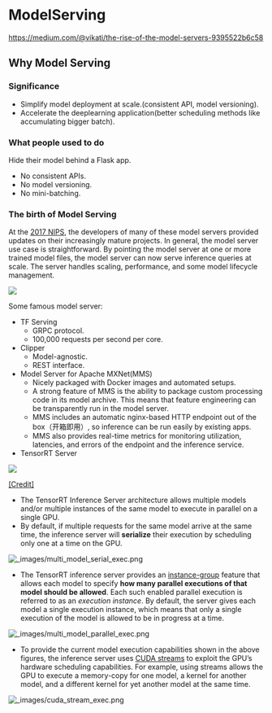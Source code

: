 # ModelServing

https://medium.com/@vikati/the-rise-of-the-model-servers-9395522b6c58

## Why Model Serving

### Significance

- Simplify model deployment at scale.(consistent API, model versioning).
- Accelerate the deeplearning application(better scheduling methods like accumulating bigger batch).

### What people used to do

Hide their model behind a Flask app.

- No consistent APIs.
- No model versioning.
- No mini-batching.

### The birth of Model Serving

At the [2017 NIPS](https://nips.cc/Conferences/2017), the developers of many of these model servers provided updates on their increasingly mature projects. In general, the model server use case is straightforward. By pointing the model server at one or more trained model files, the model server can now serve inference queries at scale. The server handles scaling, performance, and some model lifecycle management.

![](https://miro.medium.com/max/1976/1*EQKPGTl8ifI_XMQ-JndEHw.png)

Some famous model server:

- TF Serving
  - GRPC protocol.
  - 100,000 requests per second per core.
- Clipper
  - Model-agnostic.
  - REST interface.
- Model Server for Apache MXNet(MMS)
  - Nicely packaged with Docker images and automated setups.
  - A strong feature of MMS is the ability to package custom processing code in its model archive. This means that feature engineering can be transparently run in the model server.
  - MMS includes an automatic nginx-based HTTP endpoint out of the box（开箱即用）, so inference can be run easily by existing apps.
  - MMS also provides real-time metrics for monitoring utilization, latencies, and errors of the endpoint and the inference service.
- TensorRT Server

![](https://docs.nvidia.com/deeplearning/sdk/tensorrt-inference-server-guide/docs/_images/arch.png)

[[Credit]](https://docs.nvidia.com/deeplearning/sdk/tensorrt-inference-server-guide/docs/architecture.html)

- The TensorRT Inference Server architecture allows multiple models and/or multiple instances of the same model to execute in parallel on a single GPU.
- By default, if multiple requests for the same model arrive at the same time, the inference server will **serialize** their execution by scheduling only one at a time on the GPU.

![_images/multi_model_serial_exec.png](https://docs.nvidia.com/deeplearning/sdk/tensorrt-inference-server-guide/docs/_images/multi_model_serial_exec.png)

- The TensorRT inference server provides an [instance-group](https://docs.nvidia.com/deeplearning/sdk/tensorrt-inference-server-guide/docs/model_configuration.html#section-instance-groups) feature that allows each model to specify **how many parallel executions of that model should be allowed**. Each such enabled parallel execution is referred to as an *execution instance*. By default, the server gives each model a single execution instance, which means that only a single execution of the model is allowed to be in progress at a time.

![_images/multi_model_parallel_exec.png](https://docs.nvidia.com/deeplearning/sdk/tensorrt-inference-server-guide/docs/_images/multi_model_parallel_exec.png)

- To provide the current model execution capabilities shown in the above figures, the inference server uses [CUDA streams](https://devblogs.nvidia.com/gpu-pro-tip-cuda-7-streams-simplify-concurrency/) to exploit the GPU’s hardware scheduling capabilities. For example, using streams allows the GPU to execute a memory-copy for one model, a kernel for another model, and a different kernel for yet another model at the same time.

![_images/cuda_stream_exec.png](https://docs.nvidia.com/deeplearning/sdk/tensorrt-inference-server-guide/docs/_images/cuda_stream_exec.png)

